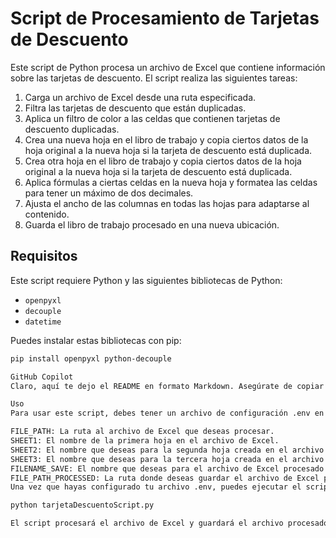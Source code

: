 # Script de Procesamiento de Tarjetas de Descuento

Este script de Python procesa un archivo de Excel que contiene información sobre las tarjetas de descuento. El script realiza las siguientes tareas:

1. Carga un archivo de Excel desde una ruta especificada.
2. Filtra las tarjetas de descuento que están duplicadas.
3. Aplica un filtro de color a las celdas que contienen tarjetas de descuento duplicadas.
4. Crea una nueva hoja en el libro de trabajo y copia ciertos datos de la hoja original a la nueva hoja si la tarjeta de descuento está duplicada.
5. Crea otra hoja en el libro de trabajo y copia ciertos datos de la hoja original a la nueva hoja si la tarjeta de descuento está duplicada.
6. Aplica fórmulas a ciertas celdas en la nueva hoja y formatea las celdas para tener un máximo de dos decimales.
7. Ajusta el ancho de las columnas en todas las hojas para adaptarse al contenido.
8. Guarda el libro de trabajo procesado en una nueva ubicación.

## Requisitos

Este script requiere Python y las siguientes bibliotecas de Python:

- `openpyxl`
- `decouple`
- `datetime`

Puedes instalar estas bibliotecas con pip:

```bash
pip install openpyxl python-decouple

GitHub Copilot
Claro, aquí te dejo el README en formato Markdown. Asegúrate de copiar todo, incluyendo los caracteres #, - y las comillas invertidas triples (```) que se utilizan para el formato en Markdown.

Uso
Para usar este script, debes tener un archivo de configuración .env en el mismo directorio que el script. Este archivo debe contener las siguientes variables:

FILE_PATH: La ruta al archivo de Excel que deseas procesar.
SHEET1: El nombre de la primera hoja en el archivo de Excel.
SHEET2: El nombre que deseas para la segunda hoja creada en el archivo de Excel.
SHEET3: El nombre que deseas para la tercera hoja creada en el archivo de Excel.
FILENAME_SAVE: El nombre que deseas para el archivo de Excel procesado.
FILE_PATH_PROCESSED: La ruta donde deseas guardar el archivo de Excel procesado.
Una vez que hayas configurado tu archivo .env, puedes ejecutar el script con Python:

python tarjetaDescuentoScript.py

El script procesará el archivo de Excel y guardará el archivo procesado en la ubicación especificada.

```